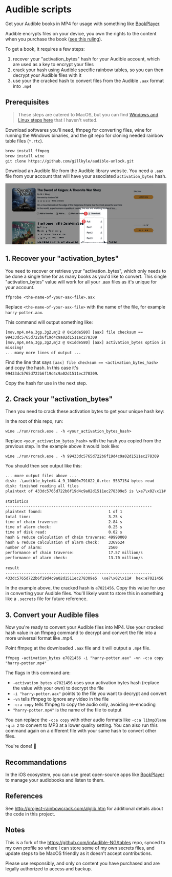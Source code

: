 # Audible scripts

Get your Audible books in MP4 for usage with something like [BookPlayer](https://github.com/TortugaPower/BookPlayer).

Audible encrypts files on your device, you own the rights to the content when you purchase the book ([see this ruling](https://www.eff.org/files/2014/12/10/gov.uscourts.nysd_.425052.82.0.pdf)).

To get a book, it requires a few steps:

1. recover your "activation_bytes" hash for your Audible account, which are used as a key to encrypt your files
2. crack your hash using Audible specific rainbow tables, so you can then decrypt your Audible files with it
3. use your the cracked hash to convert files from the Audible `.aax` format into `.mp4`

## Prerequisites

> These steps are catered to MacOS, but you can find [Windows and Linux steps here](https://github.com/inAudible-NG/tables) that I haven't vetted.

Download softwares you'll need, ffmpeg for converting files, wine for running the Windows binaries, and the git repo for cloning needed rainbow table files (`*.rtc`).

```
brew install ffmpeg
brew install wine
git clone https://github.com/gillkyle/audible-unlock.git
```

Download an Audible file from the Audible library website. You need a `.aax` file from your account that will have your associated `activation_bytes` hash.

![Audible Library](./audible-library.png)

## 1. Recover your "activation_bytes"

You need to recover or retrieve your "activation_bytes", which only needs to be done a single time for as many books as you'd like to convert. This single
"activation_bytes" value will work for all your .aax files as it's unique for your account.

```
ffprobe <the-name-of-your-aax-file>.aax
```

Replace `<the-name-of-your-aax-file>` with the name of the file, for example `harry-potter.aax`.

This command will output something like:

```
[mov,mp4,m4a,3gp,3g2,mj2 @ 0x1dde580] [aax] file checksum == 99433dc5765d722b6f19d4c9a02d1511ec278309
[mov,mp4,m4a,3gp,3g2,mj2 @ 0x1dde580] [aax] activation_bytes option is missing!
... many more lines of output ...
```

Find the line that says `[aax] file checksum == <activation_bytes_hash>` and copy the hash. In this case it's `99433dc5765d722b6f19d4c9a02d1511ec278309`.

Copy the hash for use in the next step.

## 2. Crack your "activation_bytes"

Then you need to crack these activation bytes to get your unique hash key:

In the root of this repo, run:

```
wine ./run/rcrack.exe . -h <your_activation_bytes_hash>
```

Replace `<your_activation_bytes_hash>` with the hash you copied from the previous step. In the example above it would look like:

```
wine ./run/rcrack.exe . -h 99433dc5765d722b6f19d4c9a02d1511ec278309
```

You should then see output like this:

```
... more output files above ...
disk: .\audible_byte#4-4_9_10000x791022_0.rtc: 5537154 bytes read
disk: finished reading all files
plaintext of 433dc5765d722b6f19d4c9a02d1511ec278309e5 is \xe7\x02\x11#

statistics
----------------------------------------------------------------
plaintext found:                             1 of 1
total time:                                  3.25 s
time of chain traverse:                      2.84 s
time of alarm check:                         0.25 s
time of disk read:                           0.02 s
hash & reduce calculation of chain traverse: 49990000
hash & reduce calculation of alarm check:    3369524
number of alarm:                             2560
performance of chain traverse:               17.57 million/s
performance of alarm check:                  13.70 million/s

result
----------------------------------------------------------------
433dc5765d722b6f19d4c9a02d1511ec278309e5  \xe7\x02\x11#  hex:e7021456
```

In the example above, the cracked hash is `e7021456`. Copy this value for use in converting your Audible files. You'll likely want to store this in something like a `.secrets` file for future reference.

## 3. Convert your Audible files

Now you're ready to convert your Audible files into MP4. Use your cracked hash value in an ffmpeg command to decrypt and convert the file into a more universal format like .mp4.

Point ffmpeg at the downloaded `.aax` file and it will output a `.mp4` file.

```
ffmpeg -activation_bytes e7021456 -i "harry-potter.aax" -vn -c:a copy "harry-potter.mp4"
```

The flags in this command are:

- `-activation_bytes e7021456` uses your activation bytes hash (replace the value with your own) to decrypt the file
- `-i "harry-potter.aax"` points to the file you want to decrypt and convert
- `-vn` tells ffmpeg to ignore any video in the file
- `-c:a copy` tells ffmpeg to copy the audio only, avoiding re-encoding
- `"harry-potter.mp4"` is the name of the file to output

You can replace the `-c:a copy` with other audio formats like `-c:a libmp3lame -q:a 2` to convert to MP3 at a lower quality setting. You can also run this command again on a different file with your same hash to convert other files.

You're done! 🎊

## Recommandations

In the iOS ecosystem, you can use great open-source apps like [BookPlayer](https://github.com/TortugaPower/BookPlayer) to manage your audiobooks and listen to them.

## References

See http://project-rainbowcrack.com/alglib.htm for additional details about the code in this project.

## Notes

This is a fork of the https://github.com/inAudible-NG/tables repo, synced to my own profile so where I can store some of my own secrets files, and update steps to be MacOS friendly as it doesn't accept contributions.

Please use responsibly, and only on content you have purchased and are legally authorized to access and backup.
